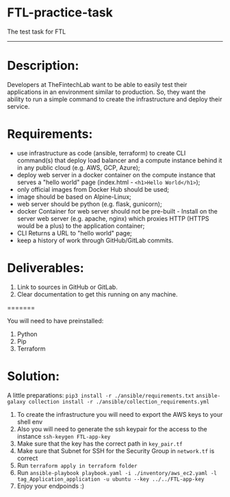# FTL-practice-task
The test task for FTL
______

# Description:

Developers at TheFintechLab want to be able to easily test their applications in an environment similar to production. So, they want the ability to run a simple command to create the infrastructure and deploy their service.

# Requirements:

- use infrastructure as code (ansible, terraform) to create CLI command(s) that deploy load balancer and a compute instance behind it in any public cloud (e.g. AWS, GCP, Azure);
- deploy web server in a docker container on the compute instance that serves a "hello world" page (index.html - `<h1>Hello World</h1>`);
- only official images from Docker Hub should be used;
- image should be based on Alpine-Linux;
- web server should be python (e.g. flask, gunicorn);
- docker Container for web server should not be pre-built - Install on the server web server (e.g. apache, nginx) which proxies HTTP (HTTPS would be a plus) to the application container;
- CLI Returns a URL to "hello world" page;
- keep a history of work through GitHub/GitLab commits.

# Deliverables:

1. Link to sources in GitHub or GitLab.
2. Clear documentation to get this running on any machine.

=======

You will need to have preinstalled:
1. Python
2. Pip
3. Terraform
# Solution:
A little preparations:
`pip3 install -r ./ansible/requirements.txt`
`ansible-galaxy collection install -r ./ansible/collection_requirements.yml`

1. To create the infrastructure you will need to export the AWS keys to your shell env
2. Also you will need to generate the ssh keypair for the access to the instance `ssh-keygen FTL-app-key`
3. Make sure that the key has the correct path in `key_pair.tf`
4. Make sure that Subnet for SSH for the Security Group in `network.tf` is correct
5. Run `terraform apply in terraform folder`
6. Run `ansible-playbook playbook.yaml -i ./inventory/aws_ec2.yaml -l tag_Application_application -u ubuntu --key ../../FTL-app-key`
7. Enjoy your endpoinds :)
